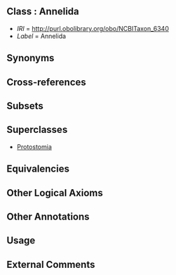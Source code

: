 
## Class : Annelida

 * *IRI* = http://purl.obolibrary.org/obo/NCBITaxon_6340
 * *Label* = Annelida

## Synonyms


## Cross-references


## Subsets


## Superclasses

 * [Protostomia](../../NCBITaxon/17/NCBITaxon_33317.md)

## Equivalencies


## Other Logical Axioms


## Other Annotations


## Usage


## External Comments

